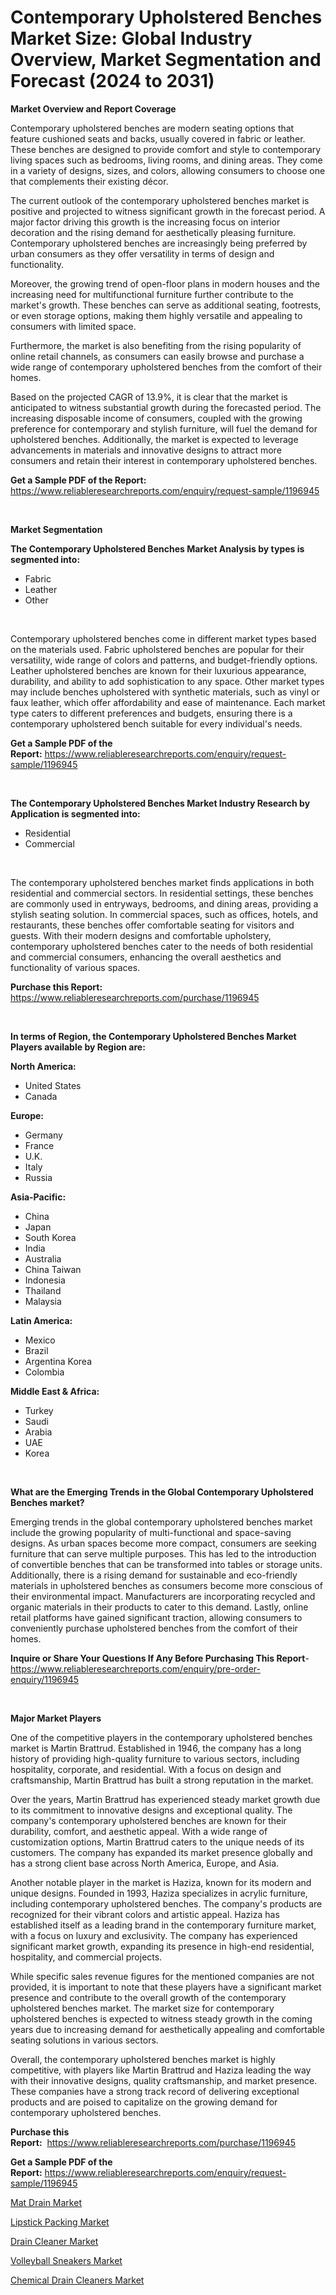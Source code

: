 <p><h1>Contemporary Upholstered Benches Market Size: Global Industry Overview, Market Segmentation and Forecast (2024 to 2031)</h1></p><p><strong>Market Overview and Report Coverage</strong></p>
<p><p>Contemporary upholstered benches are modern seating options that feature cushioned seats and backs, usually covered in fabric or leather. These benches are designed to provide comfort and style to contemporary living spaces such as bedrooms, living rooms, and dining areas. They come in a variety of designs, sizes, and colors, allowing consumers to choose one that complements their existing décor.</p><p>The current outlook of the contemporary upholstered benches market is positive and projected to witness significant growth in the forecast period. A major factor driving this growth is the increasing focus on interior decoration and the rising demand for aesthetically pleasing furniture. Contemporary upholstered benches are increasingly being preferred by urban consumers as they offer versatility in terms of design and functionality.</p><p>Moreover, the growing trend of open-floor plans in modern houses and the increasing need for multifunctional furniture further contribute to the market's growth. These benches can serve as additional seating, footrests, or even storage options, making them highly versatile and appealing to consumers with limited space.</p><p>Furthermore, the market is also benefiting from the rising popularity of online retail channels, as consumers can easily browse and purchase a wide range of contemporary upholstered benches from the comfort of their homes.</p><p>Based on the projected CAGR of 13.9%, it is clear that the market is anticipated to witness substantial growth during the forecasted period. The increasing disposable income of consumers, coupled with the growing preference for contemporary and stylish furniture, will fuel the demand for upholstered benches. Additionally, the market is expected to leverage advancements in materials and innovative designs to attract more consumers and retain their interest in contemporary upholstered benches.</p></p>
<p><strong>Get a Sample PDF of the Report:</strong> <a href="https://www.reliableresearchreports.com/enquiry/request-sample/1196945">https://www.reliableresearchreports.com/enquiry/request-sample/1196945</a></p>
<p>&nbsp;</p>
<p><strong>Market Segmentation</strong></p>
<p><strong>The Contemporary Upholstered Benches Market Analysis by types is segmented into:</strong></p>
<p><ul><li>Fabric</li><li>Leather</li><li>Other</li></ul></p>
<p>&nbsp;</p>
<p><p>Contemporary upholstered benches come in different market types based on the materials used. Fabric upholstered benches are popular for their versatility, wide range of colors and patterns, and budget-friendly options. Leather upholstered benches are known for their luxurious appearance, durability, and ability to add sophistication to any space. Other market types may include benches upholstered with synthetic materials, such as vinyl or faux leather, which offer affordability and ease of maintenance. Each market type caters to different preferences and budgets, ensuring there is a contemporary upholstered bench suitable for every individual's needs.</p></p>
<p><strong>Get a Sample PDF of the Report:</strong>&nbsp;<a href="https://www.reliableresearchreports.com/enquiry/request-sample/1196945">https://www.reliableresearchreports.com/enquiry/request-sample/1196945</a></p>
<p>&nbsp;</p>
<p><strong>The Contemporary Upholstered Benches Market Industry Research by Application is segmented into:</strong></p>
<p><ul><li>Residential</li><li>Commercial</li></ul></p>
<p>&nbsp;</p>
<p><p>The contemporary upholstered benches market finds applications in both residential and commercial sectors. In residential settings, these benches are commonly used in entryways, bedrooms, and dining areas, providing a stylish seating solution. In commercial spaces, such as offices, hotels, and restaurants, these benches offer comfortable seating for visitors and guests. With their modern designs and comfortable upholstery, contemporary upholstered benches cater to the needs of both residential and commercial consumers, enhancing the overall aesthetics and functionality of various spaces.</p></p>
<p><strong>Purchase this Report:</strong>&nbsp; <a href="https://www.reliableresearchreports.com/purchase/1196945">https://www.reliableresearchreports.com/purchase/1196945</a></p>
<p>&nbsp;</p>
<p><strong>In terms of Region, the Contemporary Upholstered Benches Market Players available by Region are:</strong></p>
<p>
    <p> <strong> North America: </strong>
        <ul>
            <li>United States</li>
            <li>Canada</li>
        </ul>
        </p> 
    <p> <strong> Europe: </strong>
        <ul>
            <li>Germany</li>
            <li>France</li>
            <li>U.K.</li>
            <li>Italy</li>
            <li>Russia</li>
        </ul>
        </p> 
    <p> <strong> Asia-Pacific: </strong>
        <ul>
            <li>China</li>
            <li>Japan</li>
            <li>South Korea</li>
            <li>India</li>
            <li>Australia</li>
            <li>China Taiwan</li>
            <li>Indonesia</li>
            <li>Thailand</li>
            <li>Malaysia</li>
        </ul>
        </p> 
    <p> <strong> Latin America: </strong>
        <ul>
            <li>Mexico</li>
            <li>Brazil</li>
            <li>Argentina Korea</li>
            <li>Colombia</li>
        </ul>
        </p> 
    <p> <strong> Middle East & Africa: </strong>
        <ul>
            <li>Turkey</li>
            <li>Saudi</li>
            <li>Arabia</li>
            <li>UAE</li>
            <li>Korea</li>
        </ul>
    </p>
    </p>
<p>&nbsp;</p>
<p><strong>What are the Emerging Trends in the Global Contemporary Upholstered Benches market?</strong></p>
<p><p>Emerging trends in the global contemporary upholstered benches market include the growing popularity of multi-functional and space-saving designs. As urban spaces become more compact, consumers are seeking furniture that can serve multiple purposes. This has led to the introduction of convertible benches that can be transformed into tables or storage units. Additionally, there is a rising demand for sustainable and eco-friendly materials in upholstered benches as consumers become more conscious of their environmental impact. Manufacturers are incorporating recycled and organic materials in their products to cater to this demand. Lastly, online retail platforms have gained significant traction, allowing consumers to conveniently purchase upholstered benches from the comfort of their homes.</p></p>
<p><strong>Inquire or Share Your Questions If Any Before Purchasing This Report</strong>- <a href="https://www.reliableresearchreports.com/enquiry/pre-order-enquiry/1196945">https://www.reliableresearchreports.com/enquiry/pre-order-enquiry/1196945</a></p>
<p>&nbsp;</p>
<p><strong>Major Market Players</strong></p>
<p><p>One of the competitive players in the contemporary upholstered benches market is Martin Brattrud. Established in 1946, the company has a long history of providing high-quality furniture to various sectors, including hospitality, corporate, and residential. With a focus on design and craftsmanship, Martin Brattrud has built a strong reputation in the market.</p><p>Over the years, Martin Brattrud has experienced steady market growth due to its commitment to innovative designs and exceptional quality. The company's contemporary upholstered benches are known for their durability, comfort, and aesthetic appeal. With a wide range of customization options, Martin Brattrud caters to the unique needs of its customers. The company has expanded its market presence globally and has a strong client base across North America, Europe, and Asia.</p><p>Another notable player in the market is Haziza, known for its modern and unique designs. Founded in 1993, Haziza specializes in acrylic furniture, including contemporary upholstered benches. The company's products are recognized for their vibrant colors and artistic appeal. Haziza has established itself as a leading brand in the contemporary furniture market, with a focus on luxury and exclusivity. The company has experienced significant market growth, expanding its presence in high-end residential, hospitality, and commercial projects.</p><p>While specific sales revenue figures for the mentioned companies are not provided, it is important to note that these players have a significant market presence and contribute to the overall growth of the contemporary upholstered benches market. The market size for contemporary upholstered benches is expected to witness steady growth in the coming years due to increasing demand for aesthetically appealing and comfortable seating solutions in various sectors.</p><p>Overall, the contemporary upholstered benches market is highly competitive, with players like Martin Brattrud and Haziza leading the way with their innovative designs, quality craftsmanship, and market presence. These companies have a strong track record of delivering exceptional products and are poised to capitalize on the growing demand for contemporary upholstered benches.</p></p>
<p><strong>Purchase this Report:</strong>&nbsp;&nbsp;<a href="https://www.reliableresearchreports.com/purchase/1196945">https://www.reliableresearchreports.com/purchase/1196945</a></p>
<p></p>
<p><strong>Get a Sample PDF of the Report:</strong>&nbsp;<a href="https://www.reliableresearchreports.com/enquiry/request-sample/1196945">https://www.reliableresearchreports.com/enquiry/request-sample/1196945</a></p>
<p><p><a href="https://github.com/gaydyna/Market-Research-Report-List-1/blob/main/mat-drain-market.md">Mat Drain Market</a></p><p><a href="https://github.com/julyju69/Market-Research-Report-List-1/blob/main/lipstick-packing-market.md">Lipstick Packing Market</a></p><p><a href="https://github.com/amonskiyk/Market-Research-Report-List-1/blob/main/drain-cleaner-market.md">Drain Cleaner Market</a></p><p><a href="https://github.com/markusgodoy/Market-Research-Report-List-1/blob/main/volleyball-sneakers-market.md">Volleyball Sneakers Market</a></p><p><a href="https://github.com/joannesouthgate/Market-Research-Report-List-1/blob/main/chemical-drain-cleaners-market.md">Chemical Drain Cleaners Market</a></p></p>
